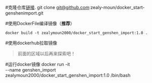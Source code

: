 #克隆仓库[链接](https://github.com/zealy-moun/docker_start-genshenimport).
    git clone git@github.com:zealy-moun/docker_start-genshenimport.git

#使用DockerFile编译镜像（**推荐**）

    docker build -t zealymoun2000/docker_start_genshen_import:1.0 .

#使用dockerhub拉取镜像

>前面的区域以后再来探索吧！

#运行docker镜像
    docker run -it \
        --name genshen_import \
    zealymoun2000/docker_start_genshen_import:1.0 /bin/bash